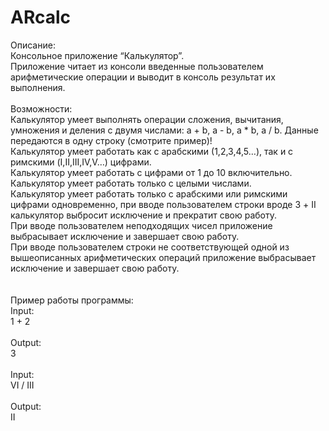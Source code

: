 # ARcalc

Описание:<br>
Консольное приложение “Калькулятор”.<br>
Приложение читает из консоли введенные пользователем арифметические операции и выводит в консоль результат их выполнения.<br>
<br>
Возможности:<br>
Калькулятор умеет выполнять операции сложения, вычитания, умножения и деления с двумя числами: a + b, a - b, a * b, a / b. Данные передаются в одну строку (смотрите пример)! <br>
Калькулятор умеет работать как с арабскими (1,2,3,4,5…), так и с римскими (I,II,III,IV,V…) цифрами.<br>
Калькулятор умеет работать с цифрами от 1 до 10 включительно.<br>
Калькулятор умеет работать только с целыми числами.<br>
Калькулятор умеет работать только с арабскими или римскими цифрами одновременно, при вводе пользователем строки вроде 3 + II калькулятор выбросит исключение и прекратит свою работу.<br>
При вводе пользователем неподходящих чисел приложение выбрасывает исключение и завершает свою работу.<br>
При вводе пользователем строки не соответствующей одной из вышеописанных арифметических операций приложение выбрасывает исключение и завершает свою работу.<br>
<br>
<br>
Пример работы программы:<br>
Input:<br>
1 + 2<br>
<br>
Output:<br>
3<br>
<br>
Input:<br>
VI / III<br>
<br>
Output:<br>
II<br>
<br>
